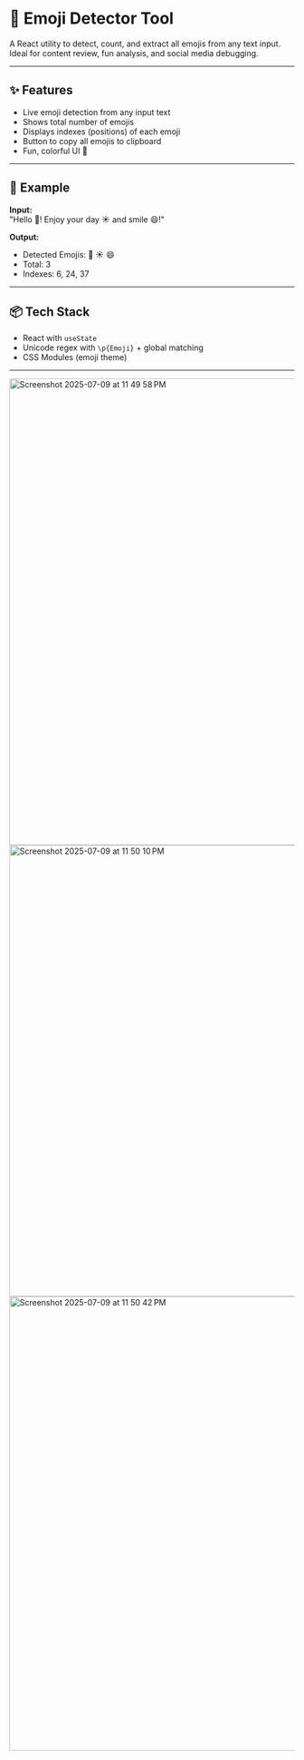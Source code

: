 # 🎯 Emoji Detector Tool

A React utility to detect, count, and extract all emojis from any text input. Ideal for content review, fun analysis, and social media debugging.

---

## ✨ Features

- Live emoji detection from any input text
- Shows total number of emojis
- Displays indexes (positions) of each emoji
- Button to copy all emojis to clipboard
- Fun, colorful UI 🎨

---

## 🧪 Example

**Input:**  
"Hello 👋! Enjoy your day ☀️ and smile 😄!"

**Output:**  
- Detected Emojis: 👋 ☀️ 😄  
- Total: 3  
- Indexes: 6, 24, 37

---

## 📦 Tech Stack

- React with `useState`
- Unicode regex with `\p{Emoji}` + global matching
- CSS Modules (emoji theme)

---
<img width="823" alt="Screenshot 2025-07-09 at 11 49 58 PM" src="https://github.com/user-attachments/assets/610d1fcb-d076-47a4-a71a-622bbe940955" />
<img width="796" alt="Screenshot 2025-07-09 at 11 50 10 PM" src="https://github.com/user-attachments/assets/62e403d8-f750-413f-8218-19c899cf76e1" />
<img width="801" alt="Screenshot 2025-07-09 at 11 50 42 PM" src="https://github.com/user-attachments/assets/ef2b3273-5684-4362-8e98-e3cfb6eb723a" />
